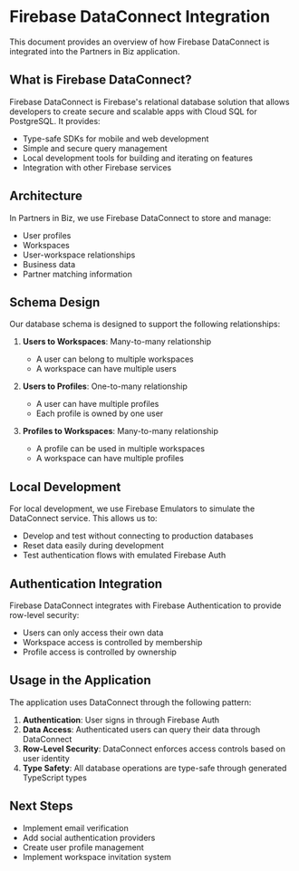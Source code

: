 # Firebase DataConnect Integration

This document provides an overview of how Firebase DataConnect is integrated into the Partners in Biz application.

## What is Firebase DataConnect?

Firebase DataConnect is Firebase's relational database solution that allows developers to create secure and scalable apps with Cloud SQL for PostgreSQL. It provides:

- Type-safe SDKs for mobile and web development
- Simple and secure query management
- Local development tools for building and iterating on features
- Integration with other Firebase services

## Architecture

In Partners in Biz, we use Firebase DataConnect to store and manage:

- User profiles
- Workspaces
- User-workspace relationships
- Business data
- Partner matching information

## Schema Design

Our database schema is designed to support the following relationships:

1. **Users to Workspaces**: Many-to-many relationship
   - A user can belong to multiple workspaces
   - A workspace can have multiple users

2. **Users to Profiles**: One-to-many relationship
   - A user can have multiple profiles
   - Each profile is owned by one user

3. **Profiles to Workspaces**: Many-to-many relationship
   - A profile can be used in multiple workspaces
   - A workspace can have multiple profiles

## Local Development

For local development, we use Firebase Emulators to simulate the DataConnect service. This allows us to:

- Develop and test without connecting to production databases
- Reset data easily during development
- Test authentication flows with emulated Firebase Auth

## Authentication Integration

Firebase DataConnect integrates with Firebase Authentication to provide row-level security:

- Users can only access their own data
- Workspace access is controlled by membership
- Profile access is controlled by ownership

## Usage in the Application

The application uses DataConnect through the following pattern:

1. **Authentication**: User signs in through Firebase Auth
2. **Data Access**: Authenticated users can query their data through DataConnect
3. **Row-Level Security**: DataConnect enforces access controls based on user identity
4. **Type Safety**: All database operations are type-safe through generated TypeScript types

## Next Steps

- Implement email verification
- Add social authentication providers
- Create user profile management
- Implement workspace invitation system
